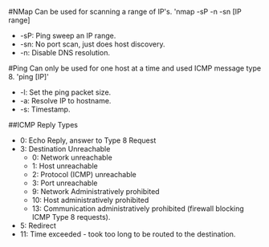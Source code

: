 #NMap
Can be used for scanning a range of IP's.
'nmap -sP -n -sn [IP range]
- -sP: Ping sweep an IP range.
- -sn: No port scan, just does host discovery.
- -n: Disable DNS resolution.

#Ping
Can only be used for one host at a time and used ICMP message type 8.
'ping [IP]'
- -l: Set the ping packet size.
- -a: Resolve IP to hostname.
- -s: Timestamp.

##ICMP Reply Types
- 0: Echo Reply, answer to Type 8 Request 
- 3: Destination Unreachable 
  - 0: Network unreachable 
  - 1: Host unreachable 
  - 2: Protocol (ICMP) unreachable 
  - 3: Port unreachable 
  - 9: Network Administratively prohibited 
  - 10: Host administratively prohibited 
  - 13: Communication administratively prohibited (firewall blocking ICMP Type 8 requests). 
- 5: Redirect 
- 11: Time exceeded - took too long to be routed to the destination. 
